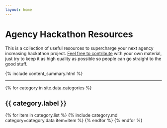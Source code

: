 ```yaml
---
layout: home
---
```


# Agency Hackathon Resources

This is a collection of useful resources to supercharge your next agency increasing hackathon project. [Feel free to contribute](https://github.com/ianribeiroae/agency-hackathon-resources) with your own material, just try to keep it as high quality as possible so people can go straight to the good stuff.

{% include content_summary.html %}

---

{% for category in site.data.categories %}
## {{ category.label }}
  {% for item in category.list %}
{% include category.md category=category.data item=item %}
  {% endfor %}
{% endfor %}
